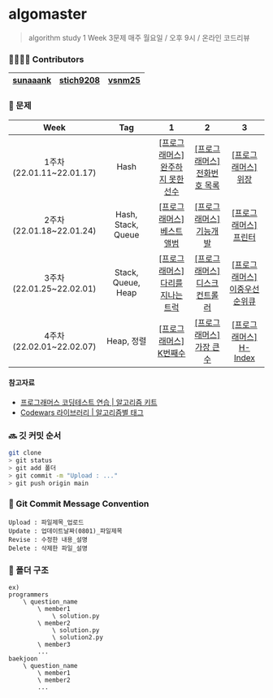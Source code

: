 # algomaster

> algorithm study
> 1 Week 3문제
> 매주 월요일 / 오후 9시 / 온라인 코드리뷰

### 👨‍👩‍👧‍👦 Contributors

| [sunaaank](https://github.com/sunaaank) | [stich9208](https://github.com/stich9208) | [vsnm25](https://github.com/vsnm25) |
| --------------------------------------- | ----------------------------------------- | ----------------------------------- |

### 📒 문제

|             Week             |        Tag         |                                                1                                                 |                                               2                                               |                                              3                                               |
| :--------------------------: | :----------------: | :----------------------------------------------------------------------------------------------: | :-------------------------------------------------------------------------------------------: | :------------------------------------------------------------------------------------------: |
| 1주차<br>(22.01.11~22.01.17) |        Hash        | [[프로그래머스]<br>완주하지 못한 선수](https://programmers.co.kr/learn/courses/30/lessons/42576) |  [[프로그래머스]<br>전화번호 목록](https://programmers.co.kr/learn/courses/30/lessons/42577)  |      [[프로그래머스]<br>위장](https://programmers.co.kr/learn/courses/30/lessons/42578)      |
| 2주차<br>(22.01.18~22.01.24) | Hash, Stack, Queue |     [[프로그래머스]<br>베스트앨범](https://programmers.co.kr/learn/courses/30/lessons/42579)     |    [[프로그래머스]<br>기능개발](https://programmers.co.kr/learn/courses/30/lessons/42586)     |     [[프로그래머스]<br>프린터](https://programmers.co.kr/learn/courses/30/lessons/42587)     |
| 3주차<br>(22.01.25~22.02.01) | Stack, Queue, Heap | [[프로그래머스]<br>다리를 지나는 트럭](https://programmers.co.kr/learn/courses/30/lessons/42583) | [[프로그래머스]<br>디스크 컨트롤러](https://programmers.co.kr/learn/courses/30/lessons/42627) | [[프로그래머스]<br>이중우선순위큐](https://programmers.co.kr/learn/courses/30/lessons/42628) |
| 4주차<br>(22.02.01~22.02.07) |     Heap, 정렬     |      [[프로그래머스]<br>K번째수](https://programmers.co.kr/learn/courses/30/lessons/42748)       |   [[프로그래머스]<br>가장 큰 수](https://programmers.co.kr/learn/courses/30/lessons/42746)    |    [[프로그래머스]<br>H-Index](https://programmers.co.kr/learn/courses/30/lessons/42747)     |

#### 참고자료

- [프로그래머스 코딩테스트 연습 | 알고리즘 키트](https://programmers.co.kr/learn/challenges?tab=algorithm_practice_kit)
- [Codewars 라이브러리 | 알고리즘별 태그](https://www.codewars.com/kata/latest?tags=Hashes)

### 🔜 깃 커밋 순서

```bash
git clone
> git status
> git add 폴더
> git commit -m "Upload : ..."
> git push origin main
```

### 📝 Git Commit Message Convention

```
Upload : 파일제목_업로드
Update : 업데이트날짜(0801)_파일제목
Revise : 수정한 내용_설명
Delete : 삭제한 파일_설명
```

### 📁 폴더 구조

```
ex)
programmers
	\ question_name
		\ member1
			\ solution.py
		\ member2
			\ solution.py
			\ solution2.py
		\ member3
		...
baekjoon
	\ question_name
		\ member1
		\ member2
		...
```
